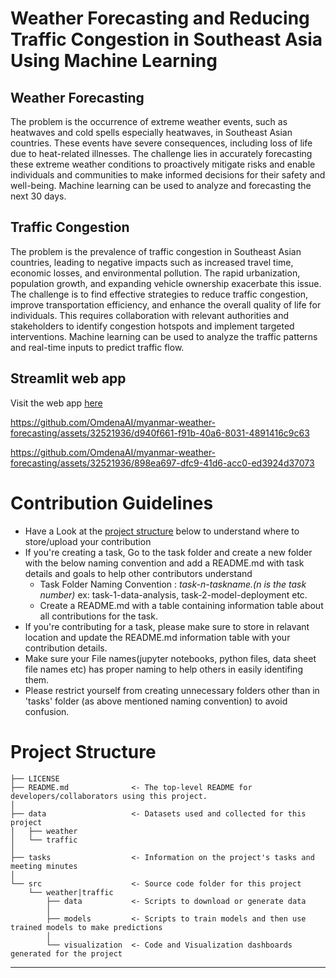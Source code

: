 # Weather Forecasting and Reducing Traffic Congestion in Southeast Asia Using Machine Learning

## Weather Forecasting
The problem is the occurrence of extreme weather events, such as heatwaves and cold spells especially heatwaves, in Southeast Asian countries. These events have severe consequences, including loss of life due to heat-related illnesses. 
The challenge lies in accurately forecasting these extreme weather conditions to proactively mitigate risks and enable individuals and communities to make informed decisions for their safety and well-being. 
Machine learning can be used to analyze and forecasting the next 30 days. 

## Traffic Congestion
The problem is the prevalence of traffic congestion in Southeast Asian countries, leading to negative impacts such as increased travel time, economic losses, and environmental pollution. The rapid urbanization, population growth, and expanding vehicle ownership exacerbate this issue. 
The challenge is to find effective strategies to reduce traffic congestion, improve transportation efficiency, and enhance the overall quality of life for individuals. This requires collaboration with relevant authorities and stakeholders to identify congestion hotspots and implement targeted interventions. 
Machine learning can be used to analyze the traffic patterns and real-time inputs to predict traffic flow.

## Streamlit web app
Visit the web app [here](https://myanmar-weather-forecasting.streamlit.app/)


https://github.com/OmdenaAI/myanmar-weather-forecasting/assets/32521936/d940f661-f91b-40a6-8031-4891416c9c63



https://github.com/OmdenaAI/myanmar-weather-forecasting/assets/32521936/898ea697-dfc9-41d6-acc0-ed3924d37073



# Contribution Guidelines
- Have a Look at the [project structure](#project-structure) below to understand where to store/upload your contribution
- If you're creating a task, Go to the task folder and create a new folder with the below naming convention and add a README.md with task details and goals to help other contributors understand
    - Task Folder Naming Convention : _task-n-taskname.(n is the task number)_  ex: task-1-data-analysis, task-2-model-deployment etc.
    - Create a README.md with a table containing information table about all contributions for the task.
- If you're contributing for a task, please make sure to store in relavant location and update the README.md information table with your contribution details.
- Make sure your File names(jupyter notebooks, python files, data sheet file names etc) has proper naming to help others in easily identifing them.
- Please restrict yourself from creating unnecessary folders other than in 'tasks' folder (as above mentioned naming convention) to avoid confusion. 

# Project Structure

    ├── LICENSE
    ├── README.md              <- The top-level README for developers/collaborators using this project.
    │
    ├── data                   <- Datasets used and collected for this project
    │   ├── weather
    │   └── traffic
    │   
    ├── tasks                  <- Information on the project's tasks and meeting minutes
    │
    └── src                    <- Source code folder for this project
        └── weather|traffic
            ├── data           <- Scripts to download or generate data
            │
            ├── models         <- Scripts to train models and then use trained models to make predictions
            │
            └── visualization  <- Code and Visualization dashboards generated for the project
--------
